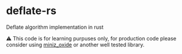 # deflate-rs
Deflate algorithm implementation in rust

⚠️ This code is for learning purpuses only, for production code please consider using [miniz_oxide](https://crates.io/crates/miniz_oxide) or another well tested library.

